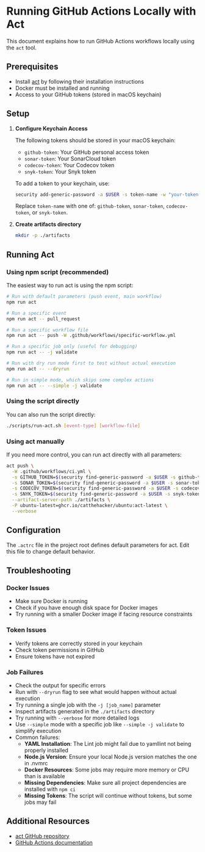# Running GitHub Actions Locally with Act

This document explains how to run GitHub Actions workflows locally using the `act` tool.

## Prerequisites

- Install [act](https://github.com/nektos/act) by following their installation instructions
- Docker must be installed and running
- Access to your GitHub tokens (stored in macOS keychain)

## Setup

1. **Configure Keychain Access**

   The following tokens should be stored in your macOS keychain:

   - `github-token`: Your GitHub personal access token
   - `sonar-token`: Your SonarCloud token
   - `codecov-token`: Your Codecov token
   - `snyk-token`: Your Snyk token

   To add a token to your keychain, use:

   ```bash
   security add-generic-password -a $USER -s token-name -w "your-token-value"
   ```

   Replace `token-name` with one of: `github-token`, `sonar-token`, `codecov-token`, or `snyk-token`.

2. **Create artifacts directory**

   ```bash
   mkdir -p ./artifacts
   ```

## Running Act

### Using npm script (recommended)

The easiest way to run act is using the npm script:

```bash
# Run with default parameters (push event, main workflow)
npm run act

# Run a specific event
npm run act -- pull_request

# Run a specific workflow file
npm run act -- push -W .github/workflows/specific-workflow.yml

# Run a specific job only (useful for debugging)
npm run act -- -j validate

# Run with dry run mode first to test without actual execution
npm run act -- --dryrun

# Run in simple mode, which skips some complex actions
npm run act -- --simple -j validate
```

### Using the script directly

You can also run the script directly:

```bash
./scripts/run-act.sh [event-type] [workflow-file]
```

### Using act manually

If you need more control, you can run act directly with all parameters:

```bash
act push \
  -W .github/workflows/ci.yml \
  -s GITHUB_TOKEN=$(security find-generic-password -a $USER -s github-token -w) \
  -s SONAR_TOKEN=$(security find-generic-password -a $USER -s sonar-token -w) \
  -s CODECOV_TOKEN=$(security find-generic-password -a $USER -s codecov-token -w) \
  -s SNYK_TOKEN=$(security find-generic-password -a $USER -s snyk-token -w) \
  --artifact-server-path ./artifacts \
  -P ubuntu-latest=ghcr.io/catthehacker/ubuntu:act-latest \
  --verbose
```

## Configuration

The `.actrc` file in the project root defines default parameters for act. Edit this file to change default behavior.

## Troubleshooting

### Docker Issues

- Make sure Docker is running
- Check if you have enough disk space for Docker images
- Try running with a smaller Docker image if facing resource constraints

### Token Issues

- Verify tokens are correctly stored in your keychain
- Check token permissions in GitHub
- Ensure tokens have not expired

### Job Failures

- Check the output for specific errors
- Run with `--dryrun` flag to see what would happen without actual execution
- Try running a single job with the `-j [job_name]` parameter
- Inspect artifacts generated in the `./artifacts` directory
- Try running with `--verbose` for more detailed logs
- Use `--simple` mode with a specific job like `--simple -j validate` to simplify execution
- Common failures:
  - **YAML Installation**: The Lint job might fail due to yamllint not being properly installed
  - **Node.js Version**: Ensure your local Node.js version matches the one in .nvmrc
  - **Docker Resources**: Some jobs may require more memory or CPU than is available
  - **Missing Dependencies**: Make sure all project dependencies are installed with `npm ci`
  - **Missing Tokens**: The script will continue without tokens, but some jobs may fail

## Additional Resources

- [act GitHub repository](https://github.com/nektos/act)
- [GitHub Actions documentation](https://docs.github.com/en/actions)
